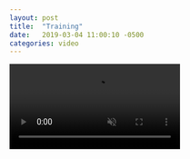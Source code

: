 ```yaml
---
layout: post
title:  "Training"
date:   2019-03-04 11:00:10 -0500
categories: video
---
```


<div class="video-container">
  <video muted autoplay controls>
      <source src="{{ site.url }}/assets/video/vue_video_cache_filtered_spliced.mp4" type="video/mp4">
  </video>
</div>
